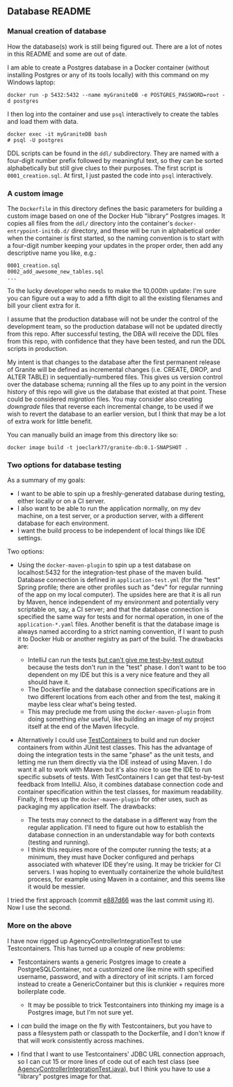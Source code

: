 ## Database README

### Manual creation of database

How the database(s) work is still being figured out.  There are a lot of notes in this README and some are out of date.

I am able to create a Postgres database in a Docker container (without installing Postgres or any of its tools locally) with this command on my Windows laptop:

    docker run -p 5432:5432 --name myGraniteDB -e POSTGRES_PASSWORD=root -d postgres

I then log into the container and use `psql` interactively to create the tables and load them with data.

    docker exec -it myGraniteDB bash
    # psql -U postgres

DDL scripts can be found in the `ddl/` subdirectory.  They are named with a four-digit number prefix followed by meaningful text, so they can be sorted alphabetically but still give clues to their purposes. The first script is `0001_creation.sql`.  At first, I just pasted the code into `psql` interactively.

### A custom image

The `Dockerfile` in this directory defines the basic parameters for building a custom image based on one of the Docker Hub "library" Postgres images.  It copies all files from the `ddl/` directory into the container's `docker-entrypoint-initdb.d/` directory, and these will be run in alphabetical order when the container is first started, so the naming convention is to start with a four-digit number keeping your updates in the proper order, then add any descriptive name you like, e.g.:

    0001_creation.sql
    0002_add_awesome_new_tables.sql
    ...

To the lucky developer who needs to make the 10,000th update: I'm sure you can figure out a way to add a fifth digit to all the existing filenames and bill your client extra for it.

I assume that the production database will not be under the control of the development team, so the production database will not be updated directly from this repo.  After successful testing, the DBA will receive the DDL files from this repo, with confidence that they have been tested, and run the DDL scripts in production.

My intent is that changes to the database after the first permanent release of Granite will be defined as incremental changes (i.e. CREATE, DROP, and ALTER TABLE) in sequentially-numbered files.  This gives us version control over the database schema; running all the files up to any point in the version history of this repo will give us the database that existed at that point.  These could be considered *migration* files.  You may consider also creating *downgrade* files that reverse each incremental change, to be used if we wish to revert the database to an earlier version, but I think that may be a lot of extra work for little benefit.

You can manually build an image from this directory like so:

    docker image build -t joeclark77/granite-db:0.1-SNAPSHOT .

### Two options for database testing

As a summary of my goals:

- I want to be able to spin up a freshly-generated database during testing, either locally or on a CI server.
- I also want to be able to run the application normally, on my dev machine, on a test server, or a production server, with a different database for each environment.
- I want the build process to be independent of local things like IDE settings.

Two options:

- Using the `docker-maven-plugin` to spin up a test database on localhost:5432 for the integration-test phase of the maven build.  Database connection is defined in `application-test.yml` (for the "test" Spring profile; there are other profiles such as "dev" for regular running of the app on my local computer).  The upsides here are that it is all run by Maven, hence independent of my environment and potentially very scriptable on, say, a CI server; and that the database connection is specified the same way for tests and for normal operation, in one of the `application-*.yaml` files.  Another benefit is that the database image is always named according to a strict naming convention, if I want to push it to Docker Hub or another registry as part of the build.  The drawbacks are:

  - IntelliJ can run the tests [but can't give me test-by-test output](https://stackoverflow.com/questions/58222014/how-to-visualize-output-of-junit-integration-tests-in-intellij-when-using-docker) because the tests don't run in the "test" phase.  I don't want to be too dependent on my IDE but this is a very nice feature and they all should have it.
  - The Dockerfile and the database connection specifications are in two different locations from each other and from the test, making it maybe less clear what's being tested.
  - This may preclude me from using the `docker-maven-plugin` from doing something *else* useful, like building an image of my project itself at the end of the Maven lifecycle.

- Alternatively I could use [TestContainers](https://www.testcontainers.org/) to build and run docker containers from within JUnit test classes.  This has the advantage of doing the integration tests in the same "phase" as the unit tests, and letting me run them directly via the IDE instead of using Maven.  I do want it all to work with Maven but it's also nice to use the IDE to run specific subsets of tests.  With TestContainers I can get that test-by-test feedback from IntelliJ.  Also, it combines database connection code and container specification within the test classes, for maximum readability.  Finally, it frees up the `docker-maven-plugin` for other uses, such as packaging my application itself.  The drawbacks:

  - The tests may connect to the database in a different way from the regular application.  I'll need to figure out how to establish the database connection in an understandable way for both contexts (testing and running).
  - I think this requires more of the computer running the tests; at a minimum, they must have Docker configured and perhaps associated with whatever IDE they're using.  It may be trickier for CI servers.  I was hoping to eventually containerize the whole build/test process, for example using Maven in a container, and this seems like it would be messier.
  
 I tried the first approach (commit [e887d66](https://github.com/joeclark-phd/granite/tree/e887d661a232d7b4d0b7071adf6dbba63454789a) was the last commit using it).  Now I use the second.
 
 ### More on the above
 
 I have now rigged up AgencyControllerIntegrationTest to use Testcontainers.  This has turned up a couple of new problems:
 
 - Testcontainers wants a generic Postgres image to create a PostgreSQLContainer, not a customized one like mine with specified username, password, and with a directory of init scripts.  I am forced instead to create a GenericContainer but this is clunkier + requires more boilerplate code.
 
   - It may be possible to trick Testcontainers into thinking my image is a Postgres image, but I'm not sure yet.
   
 - I *can* build the image on the fly with Testcontainers, but you have to pass a filesystem path or classpath to the Dockerfile, and I don't know if that will work consistently across machines. 
 
 - I find that I want to use Testcontainers' JDBC URL connection approach, so I can cut 15 or more lines of code out of each test class (see [AgencyControllerIntegrationTest.java](https://github.com/joeclark-phd/granite/blob/master/src/test/java/net/joeclark/webapps/granite/agency/AgencyControllerIntegrationTest.java)), but I think you have to use a "library" postgres image for that.